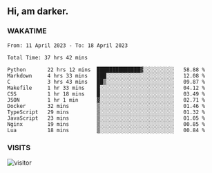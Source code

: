 ## Hi, am darker.

### WAKATIME

<!--START_SECTION:waka-->

```text
From: 11 April 2023 - To: 18 April 2023

Total Time: 37 hrs 42 mins

Python       22 hrs 12 mins  ██████████████▓░░░░░░░░░░   58.88 %
Markdown     4 hrs 33 mins   ███░░░░░░░░░░░░░░░░░░░░░░   12.08 %
C            3 hrs 43 mins   ██▒░░░░░░░░░░░░░░░░░░░░░░   09.87 %
Makefile     1 hr 33 mins    █░░░░░░░░░░░░░░░░░░░░░░░░   04.12 %
CSS          1 hr 18 mins    █░░░░░░░░░░░░░░░░░░░░░░░░   03.49 %
JSON         1 hr 1 min      ▓░░░░░░░░░░░░░░░░░░░░░░░░   02.71 %
Docker       32 mins         ▒░░░░░░░░░░░░░░░░░░░░░░░░   01.46 %
TypeScript   29 mins         ▒░░░░░░░░░░░░░░░░░░░░░░░░   01.32 %
JavaScript   23 mins         ▒░░░░░░░░░░░░░░░░░░░░░░░░   01.05 %
Nginx        19 mins         ▒░░░░░░░░░░░░░░░░░░░░░░░░   00.85 %
Lua          18 mins         ▒░░░░░░░░░░░░░░░░░░░░░░░░   00.84 %
```

<!--END_SECTION:waka-->

### VISITS
<!-- i should probably build this when i will have some time -->
![visitor](https://profile-counter.glitch.me/sanix-darker/count.svg)
